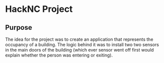 # HackNC Project

## Purpose
The idea for the project was to create an application that represents the occupancy of a building. The logic behind it was to install two two sensors in the main doors of the building (which ever sensor went off first would explain whether the person was entering or exiting).
